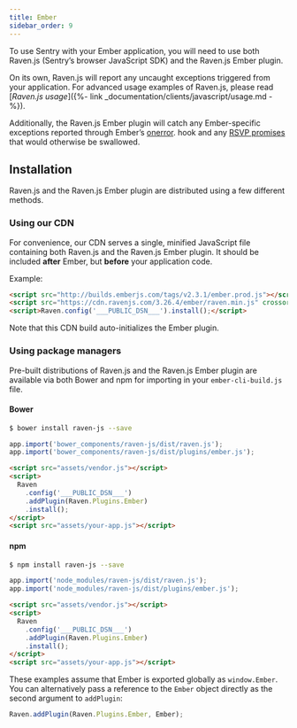 ```yaml
---
title: Ember
sidebar_order: 9
---
```


To use Sentry with your Ember application, you will need to use both Raven.js (Sentry’s browser JavaScript SDK) and the Raven.js Ember plugin.

On its own, Raven.js will report any uncaught exceptions triggered from your application. For advanced usage examples of Raven.js, please read [_Raven.js usage_]({%- link _documentation/clients/javascript/usage.md -%}).

Additionally, the Raven.js Ember plugin will catch any Ember-specific exceptions reported through Ember’s [onerror](https://guides.emberjs.com/v3.0.2/configuring-ember/debugging/#toc_implement-an-ember-onerror-hook-to-log-all-errors-in-production). hook and any [RSVP promises](https://guides.emberjs.com/v3.2.0/configuring-ember/debugging/#toc_errors-within-an-code-rsvp-promise-code) that would otherwise be swallowed.

<!-- WIZARD -->
## Installation

Raven.js and the Raven.js Ember plugin are distributed using a few different methods.

### Using our CDN

For convenience, our CDN serves a single, minified JavaScript file containing both Raven.js and the Raven.js Ember plugin. It should be included **after** Ember, but **before** your application code.

Example:

```html
<script src="http://builds.emberjs.com/tags/v2.3.1/ember.prod.js"></script>
<script src="https://cdn.ravenjs.com/3.26.4/ember/raven.min.js" crossorigin="anonymous"></script>
<script>Raven.config('___PUBLIC_DSN___').install();</script>
```

Note that this CDN build auto-initializes the Ember plugin.

### Using package managers

Pre-built distributions of Raven.js and the Raven.js Ember plugin are available via both Bower and npm for importing in your `ember-cli-build.js` file.

#### Bower

```sh
$ bower install raven-js --save
```

```javascript
app.import('bower_components/raven-js/dist/raven.js');
app.import('bower_components/raven-js/dist/plugins/ember.js');
```

```html
<script src="assets/vendor.js"></script>
<script>
  Raven
    .config('___PUBLIC_DSN___')
    .addPlugin(Raven.Plugins.Ember)
    .install();
</script>
<script src="assets/your-app.js"></script>
```

#### npm

```sh
$ npm install raven-js --save
```

```javascript
app.import('node_modules/raven-js/dist/raven.js');
app.import('node_modules/raven-js/dist/plugins/ember.js');
```

```html
<script src="assets/vendor.js"></script>
<script>
  Raven
    .config('___PUBLIC_DSN___')
    .addPlugin(Raven.Plugins.Ember)
    .install();
</script>
<script src="assets/your-app.js"></script>
```

These examples assume that Ember is exported globally as `window.Ember`. You can alternatively pass a reference to the `Ember` object directly as the second argument to `addPlugin`:

```javascript
Raven.addPlugin(Raven.Plugins.Ember, Ember);
```
<!-- ENDWIZARD -->
